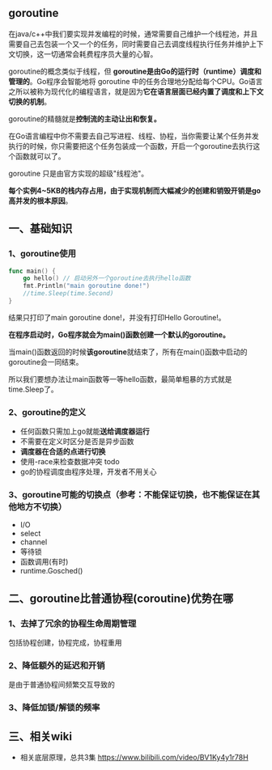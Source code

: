## goroutine
在java/c++中我们要实现并发编程的时候，通常需要自己维护一个线程池，并且需要自己去包装一个又一个的任务，同时需要自己去调度线程执行任务并维护上下文切换，这一切通常会耗费程序员大量的心智。

goroutine的概念类似于线程，但 **goroutine是由Go的运行时（runtime）调度和管理的**。Go程序会智能地将 goroutine 中的任务合理地分配给每个CPU。Go语言之所以被称为现代化的编程语言，就是因为**它在语言层面已经内置了调度和上下文切换的机制**。

goroutine的精髓就是**控制流的主动让出和恢复。**

在Go语言编程中你不需要去自己写进程、线程、协程，当你需要让某个任务并发执行的时候，你只需要把这个任务包装成一个函数，开启一个goroutine去执行这个函数就可以了。

goroutine 只是由官方实现的超级"线程池"。

**每个实例4~5KB的栈内存占用，由于实现机制而大幅减少的创建和销毁开销是go高并发的根本原因**。

## 一、基础知识

### 1、goroutine使用
```go
func main() {
    go hello() // 启动另外一个goroutine去执行hello函数
    fmt.Println("main goroutine done!")
    //time.Sleep(time.Second)
}
```
结果只打印了main goroutine done!，并没有打印Hello Goroutine!。

**在程序启动时，Go程序就会为main()函数创建一个默认的goroutine。**

当main()函数返回的时候**该goroutine**就结束了，所有在main()函数中启动的goroutine会一同结束。

所以我们要想办法让main函数等一等hello函数，最简单粗暴的方式就是time.Sleep了。

### 2、goroutine的定义

* 任何函数只需加上go就能**送给调度器运行**
* 不需要在定义时区分是否是异步函数
* **调度器在合适的点进行切换**
* 使用-race来检查数据冲突 todo
* go的协程调度由程序处理，开发者不用关心

### 3、goroutine可能的切换点（参考：不能保证切换，也不能保证在其他地方不切换）

* I/O
*  select
* channel
* 等待锁
* 函数调用(有时)
* runtime.Gosched()

## 二、goroutine比普通协程(coroutine)优势在哪

### 1、去掉了冗余的协程生命周期管理

包括协程创建，协程完成，协程重用

### 2、降低额外的延迟和开销

是由于普通协程间频繁交互导致的

### 3、降低加锁/解锁的频率

## 三、相关wiki

- 相关底层原理，总共3集 https://www.bilibili.com/video/BV1Ky4y1r78H 